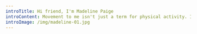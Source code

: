 ```yaml
---
introTitle: Hi friend, I'm Madeline Paige
introContent: Movement to me isn't just a term for physical activity. It's a lifestyle that involves nutrition, travel, fitness, and the willingness to just keep moving! I live in Southern California with my husband, Brad, and our dog, Riley. I'm looking forward to sharing my life with you, and hopefully inspiring you to join my movement!
introImage: /img/madeline-01.jpg
---
```


